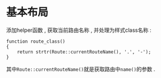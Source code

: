 # 基本布局

添加helper函数 , 获取当前路由名称 , 并处理为样式class名称 : 

```
function route_class()
{
    return strtr(Route::currentRouteName(), '.', '-');
}
```

其中`Route::currentRouteName()`就是获取路由中`name()`的参数 . 


